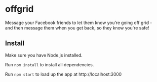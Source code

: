 # offgrid

Message your Facebook friends to let them know you're going off grid - and then message them when you get back, so they know you're safe!

## Install

Make sure you have Node.js installed.

Run `npm install` to install all dependencies.

Run `npm start` to load up the app at http://localhost:3000